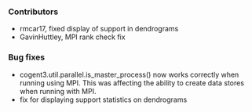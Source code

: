 <!--
A new scriv changelog fragment.

Uncomment the section that is right (remove the HTML comment wrapper).
-->


### Contributors

- rmcar17, fixed display of support in dendrograms
- GavinHuttley, MPI rank check fix

<!--
### Enhancements

- A bullet item for the Enhancements category.

-->

### Bug fixes

- cogent3.util.parallel.is_master_process() now works correctly
  when running using MPI. This was affecting the ability to create
  data stores when running with MPI.
- fix for displaying support statistics on dendrograms

<!--
### Documentation

- A bullet item for the Documentation category.

-->
<!--
### Deprecations

- A bullet item for the Deprecations category.

-->
<!--
### Discontinued

- A bullet item for the Discontinued category.

-->
